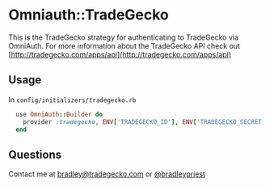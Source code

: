 # Omniauth::TradeGecko

This is the TradeGecko strategy for authenticating to TradeGecko via OmniAuth. 
For more information about the TradeGecko API check out [http://tradegecko.com/apps/api](http://tradegecko.com/apps/api)

## Usage
In `config/initializers/tradegecko.rb`

```ruby
  use OmniAuth::Builder do
    provider :tradegecko, ENV['TRADEGECKO_ID'], ENV['TRADEGECKO_SECRET']
  end
```

## Questions
Contact me at [bradley@tradegecko.com](mailto:bradley@tradegecko.com) or [@bradleypriest](http://twitter.com/bradleypriest)
